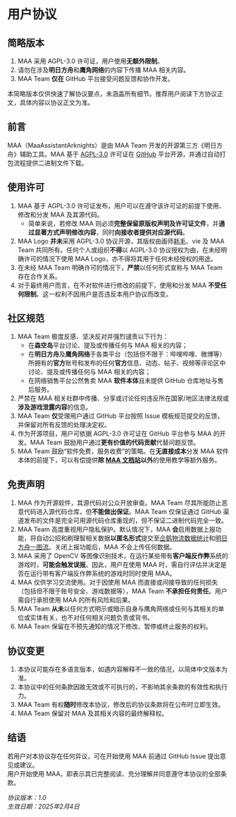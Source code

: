 # 用户协议

## 简略版本

1. MAA 采用 AGPL-3.0 许可证，用户使用**无额外限制**。
2. 请勿在涉及**明日方舟**和**鹰角网络**的内容下传播 MAA 相关内容。
3. MAA Team **仅在** GitHub 平台接受问题反馈和协作开发。

本简略版本仅供快速了解协议要点，未涵盖所有细节。推荐用户阅读下方协议正文，具体内容以协议正文为准。

## 前言

MAA（MaaAssistantArknights）是由 MAA Team 开发的开源第三方《明日方舟》辅助工具。MAA 基于 [AGPL-3.0](https://www.gnu.org/licenses/agpl-3.0.html) 许可证在 [GitHub](https://github.com/MaaAssistantArknights/MaaAssistantArknights) 平台开源，并通过自动打包流程提供二进制文件下载。

## 使用许可

1. MAA 基于 AGPL-3.0 许可证发布，用户可以在遵守该许可证的前提下使用、修改和分发 MAA 及其源代码。
    - 简单来说，若修改 MAA 则必须**完整保留原版权声明及许可证文件**，并**通过显著方式声明修改内容**，同时**向接收者提供对应源代码**。
2. MAA Logo **并未**采用 AGPL-3.0 协议开源，其版权由画师[耗毛](https://weibo.com/u/3251357314)、vie 及 MAA Team 共同所有。任何个人或组织**不得**以 AGPL-3.0 协议授权为由，在未经明确许可的情况下使用 MAA Logo，亦不得将其用于任何未经授权的用途。
3. 在未经 MAA Team 明确许可的情况下，**严禁**以任何形式宣称与 MAA Team 存在合作关系。
4. 对于最终用户而言，在不对软件进行修改的前提下，使用和分发 MAA **不受任何限制**。这一权利不因用户是否违反本用户协议而改变。

## 社区规范

1. MAA Team 极度反感、坚决反对并强烈谴责以下行为：
   - 在**森空岛**平台讨论、提及或传播任何与 MAA 相关的内容；
   - 在**明日方舟**及**鹰角网络**于各类平台（包括但不限于：哔哩哔哩、微博等）所拥有的**官方**账号和发布的任何**官方**信息、动态、帖子、视频等评论区中讨论、提及或传播任何与 MAA 相关的内容；
   - 在网络销售平台公然售卖 MAA **软件本体**且未提供 GitHub 仓库地址与售后服务。
2. 严禁在 MAA 相关社群中传播、分享或讨论任何违反所在国家/地区法律法规或**涉及游戏泄露内容**的信息。
3. MAA Team **仅**受理用户通过 GitHub 平台按照 Issue 模板规范提交的反馈，并保留对所有反馈的处理决定权。
4. 作为开源项目，用户可依据 AGPL-3.0 许可证在 GitHub 平台参与 MAA 的开发。MAA Team 鼓励用户通过**更有价值的代码贡献**代替问题反馈。
5. MAA Team 鼓励“软件免费，服务收费”的策略。在**无直接成本**分发 MAA 软件本体的前提下，可以有偿提供**除 [MAA 文档站](https://maa.plus/docs/)以外**的使用教学等额外服务。

## 免责声明

1. MAA 作为开源软件，其源代码对公众开放审查。MAA Team 尽其所能防止恶意代码进入源代码仓库，但**不能做出保证**。MAA Team 仅保证通过 GitHub 渠道发布的文件是完全可用源代码仓库重现的，但不保证二进制代码完全一致。
2. MAA Team 高度重视用户隐私保护。默认情况下，MAA **会**启用数据上报功能，将自动公招和刷理智相关数据**以匿名形式**提交至[企鹅物流数据统计](https://penguin-stats.cn/)和[明日方舟一图流](https://ark.yituliu.cn/)。关闭上报功能后，MAA 不会上传任何数据。
3. MAA 采用了 OpenCV 等图像识别技术，在运行某些带有**客户端反作弊**系统的游戏时，**可能会触发误报**。因此，用户在使用 MAA 时，需自行评估并决定是否在运行带有客户端反作弊系统的游戏时同时使用 MAA。
4. MAA 仅供学习交流使用。对于因使用 MAA 而直接或间接导致的任何损失（包括但不限于账号安全、游戏数据等），MAA Team **不承担任何责任**。用户需自行承担使用 MAA 的所有风险和后果。
5. MAA Team **从未**以任何方式明示或暗示自身与鹰角网络或任何与其相关的单位或实体有关，也不对任何相关问题负责或背书。
6. MAA Team 保留在不预先通知的情况下修改、暂停或终止服务的权利。

## 协议变更

1. 本协议可能存在多语言版本，如遇内容解释不一致的情况，以简体中文版本为准。
2. 本协议中的任何条款因故无效或不可执行的，不影响其余条款的有效性和执行力。
3. MAA Team 有权**随时**修改本协议，修改后的协议条款将在公布时立即生效。
4. MAA Team 保留对 MAA 及其相关内容的最终解释权。

## 结语

若用户对本协议存在任何异议，可在开始使用 MAA 前通过 GitHub Issue 提出意见或建议。  
用户开始使用 MAA，即表示其已完整阅读、充分理解并同意遵守本协议的全部条款。

_协议版本：1.0_  
_生效日期：2025年2月4日_

